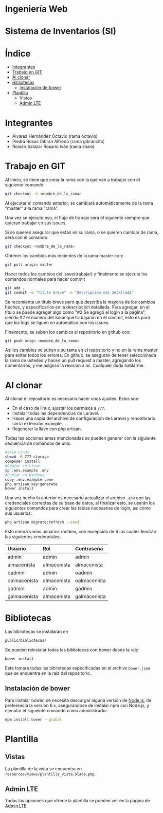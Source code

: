 Ingeniería Web
=======

Sistema de Inventarios (SI)
=======

# Índice
 - [Integrantes](#integrantes)
 - [Trabajo en GIT](#trabajo-en-git)
 - [Al clonar](#al-clonar)
 - [Bibliotecas](#bibliotecas)
 	- [Instalación de bower](#instalación-de-bower)
 - [Plantilla](#plantilla)
 	- [Vistas](#vistas)
 	- [Admin LTE](#admin-lte)

# Integrantes
 - Álvarez Hernández Octavio (rama octavio)
 - Piedra Rosas Gibrán Alfredo (rama gibrancito)
 - Román Salazar Rosario Iván (rama shaio)

# Trabajo en GIT
Al inicio, se tiene que crear la rama con la que van a trabajar con el siguiente comando
```sh
git checkout -b <nombre_de_la_rama>
```
Al ejecutar el comando anterior, se cambiará automáticamente de la rama "master" a la rama "rama".

Una vez se ejecute eso, el flujo de trabajo será el siguiente siempre que quieran trabajar en sus issues.

Si se quieren asegurar que están en su rama, o se quieren cambiar de rama, será con el comando:
```sh
git checkout <nombre_de_la_rama>
```

Obtener los cambios más recientes de la rama master con:
```sh
git pull origin master
```

Hacer todos los cambios del issue(trabajar) y finalmente se ejecuta los comandos normales para hacer commit
```sh
git add .
git commit -m "Título breve" -m "Descripción más detallada"
```
Se recomienta un título breve pero que describa la mayoría de los cambios hechos, y especificarlos en la descripción detallada.
Para agregar, en el título se puede agregar algo como "#2 Se agregó el login a la página", siendo #2 el número del issue que trabajaron en el commit, esto es para que los logs se liguen en automático con los issues.

Finalmente, se suben los cambios al repositorio en github con:
```sh
git push orign <nombre_de_la_rama>
```

Así los cambios se suben a su rama en el repositorio y no en la rama master para evitar todos los errores.
En github, se aseguran de tener seleccionada la rama de ustedes y hacen un pull request a master, agregando los comentarios, y me asignan la revisión a mi. Cualquier duda hablarme.

# Al clonar
Al clonar el repositorio es necesario hacer unos ajustes. Estos son:

 - En el caso de linux, ajustar los permisos a `777`.
 - Instalar todas las dependencias de Laravel.
 - Hacer una copia del archivo de configuración de Laravel y renombrarlo sin la extensión example.
 - Regenerar la llave con php artisan.

Todas las acciones antes mencionadas se pueden generar con la siguiente secuencia de comandos de unix.
```sh
#Sólo Linux
chmod -R 777 storage
composer install
#Copiar en Linux
cp .env.example .env
#Copiar en Windows
copy .env.example .env
php artisan key:generate
bower install
```

Una vez hecho lo anterior es necesario actualizar el archivo `.env` con las credenciales correctas de su base de datos, al finalizar esto, se usarán los siguientes comandos para crear las tablas necesarias de login, así como sus usuarios:

```sh
php artisan migrate:refresh --seed
```
Esto creará varios usuarios random, con excepción de 6 los cuales tendrán las siguientes credenciales:

| Usuario      | Rol         | Contraseña   |
| :----------- | :---------- | :----------- |
| admin        | admin       | admin        |
| almacenista  | almacenista | almacenista  |
| oadmin       | admin       | oadmin       |
| oalmacenista | almacenista | oalmacenista |
| gadmin       | admin       | gadmin       |
| galmacenista | almacenista | galmacenista |

# Bibliotecas
Las bibliotecas se instalarán en
```sh
public/bibliotecas/
```

Se pueden reinstalar todas las bibliotecas con bower desde la raíz
```sh
bower install
```

Este tomará todas las bibliotecas especificadas en el archivo `bower.json` que se encuentra en la raíz del repositorio.

## Instalación de bower
Para instalar bower, se necesita descargar alguna versión de [Node.js](https://nodejs.org/en/download/), de preferencia la versión 6.x, asegurandose de instalar npm con Node.js, y ejecutar el sigueinte comando como administrador.

```sh
npm install bower --global
```

# Plantilla
## Vistas
La plantilla de la vista se encuentra en `resources/views/plantilla_vista.blade.php`.

## Admin LTE
Todas las opciones que ofrece la plantilla se pueden ver en la página de [Admin LTE](https://almsaeedstudio.com/themes/AdminLTE/index.html).

